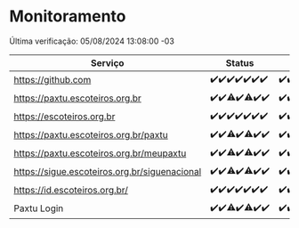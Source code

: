 # Monitoramento

Última verificação: 05/08/2024 13:08:00 -03

|Serviço|Status|Últimas 24h|
|---|---|---|
|https://github.com|<span title="2024-07-29: OK=24">✔️</span><span title="2024-07-30: OK=24">✔️</span><span title="2024-07-31: OK=24">✔️</span><span title="2024-08-01: OK=23">✔️</span><span title="2024-08-02: OK=24">✔️</span><span title="2024-08-03: OK=24">✔️</span><span title="2024-08-04: OK=16">✔️</span>|<span title="04/08/2024 14:05:00 -03 : 200">✔️</span><span title="04/08/2024 15:08:00 -03 : 200">✔️</span><span title="04/08/2024 16:03:00 -03 : 200">✔️</span><span title="04/08/2024 17:08:00 -03 : 200">✔️</span><span title="04/08/2024 18:05:00 -03 : 200">✔️</span><span title="04/08/2024 19:08:00 -03 : 200">✔️</span><span title="04/08/2024 20:08:00 -03 : 200">✔️</span><span title="04/08/2024 21:36:00 -03 : 200">✔️</span><span title="04/08/2024 22:59:00 -03 : 200">✔️</span><span title="04/08/2024 23:36:00 -03 : 200">✔️</span><span title="05/08/2024 00:08:00 -03 : 200">✔️</span><span title="05/08/2024 01:09:00 -03 : 200">✔️</span><span title="05/08/2024 02:09:00 -03 : 200">✔️</span><span title="05/08/2024 03:11:00 -03 : 200">✔️</span><span title="05/08/2024 04:08:00 -03 : 200">✔️</span><span title="05/08/2024 05:10:00 -03 : 200">✔️</span><span title="05/08/2024 06:07:00 -03 : 200">✔️</span><span title="05/08/2024 07:07:00 -03 : 200">✔️</span><span title="05/08/2024 08:07:00 -03 : 200">✔️</span><span title="05/08/2024 09:13:00 -03 : 200">✔️</span><span title="05/08/2024 10:12:00 -03 : 200">✔️</span><span title="05/08/2024 11:07:00 -03 : 200">✔️</span><span title="05/08/2024 12:07:00 -03 : 200">✔️</span><span title="05/08/2024 13:08:00 -03 : 200">✔️</span>|
|https://paxtu.escoteiros.org.br|<span title="2024-07-29: OK=24">✔️</span><span title="2024-07-30: OK=24">✔️</span><span title="2024-07-31: OK=23, Falhas=1">⚠️</span><span title="2024-08-01: OK=23">✔️</span><span title="2024-08-02: OK=22, Falhas=2">⚠️</span><span title="2024-08-03: OK=24">✔️</span><span title="2024-08-04: OK=16">✔️</span>|<span title="04/08/2024 14:05:00 -03 : 200">✔️</span><span title="04/08/2024 15:08:00 -03 : 200">✔️</span><span title="04/08/2024 16:03:00 -03 : 200">✔️</span><span title="04/08/2024 17:08:00 -03 : 200">✔️</span><span title="04/08/2024 18:05:00 -03 : 200">✔️</span><span title="04/08/2024 19:08:00 -03 : 200">✔️</span><span title="04/08/2024 20:08:00 -03 : 200">✔️</span><span title="04/08/2024 21:36:00 -03 : 200">✔️</span><span title="04/08/2024 22:59:00 -03 : 200">✔️</span><span title="04/08/2024 23:36:00 -03 : 200">✔️</span><span title="05/08/2024 00:08:00 -03 : 200">✔️</span><span title="05/08/2024 01:09:00 -03 : 200">✔️</span><span title="05/08/2024 02:09:00 -03 : 200">✔️</span><span title="05/08/2024 03:11:00 -03 : 200">✔️</span><span title="05/08/2024 04:08:00 -03 : 200">✔️</span><span title="05/08/2024 05:10:00 -03 : 200">✔️</span><span title="05/08/2024 06:07:00 -03 : 200">✔️</span><span title="05/08/2024 07:07:00 -03 : 200">✔️</span><span title="05/08/2024 08:07:00 -03 : 200">✔️</span><span title="05/08/2024 09:13:00 -03 : 200">✔️</span><span title="05/08/2024 10:12:00 -03 : 200">✔️</span><span title="05/08/2024 11:07:00 -03 : 200">✔️</span><span title="05/08/2024 12:07:00 -03 : 200">✔️</span><span title="05/08/2024 13:08:00 -03 : 200">✔️</span>|
|https://escoteiros.org.br|<span title="2024-07-29: OK=24">✔️</span><span title="2024-07-30: OK=24">✔️</span><span title="2024-07-31: OK=24">✔️</span><span title="2024-08-01: OK=23">✔️</span><span title="2024-08-02: OK=24">✔️</span><span title="2024-08-03: OK=24">✔️</span><span title="2024-08-04: OK=16">✔️</span>|<span title="04/08/2024 14:05:00 -03 : 200">✔️</span><span title="04/08/2024 15:08:00 -03 : 200">✔️</span><span title="04/08/2024 16:03:00 -03 : 200">✔️</span><span title="04/08/2024 17:08:00 -03 : 200">✔️</span><span title="04/08/2024 18:05:00 -03 : 200">✔️</span><span title="04/08/2024 19:08:00 -03 : 200">✔️</span><span title="04/08/2024 20:08:00 -03 : 200">✔️</span><span title="04/08/2024 21:36:00 -03 : 200">✔️</span><span title="04/08/2024 23:00:00 -03 : 200">✔️</span><span title="04/08/2024 23:36:00 -03 : 200">✔️</span><span title="05/08/2024 00:08:00 -03 : 200">✔️</span><span title="05/08/2024 01:09:00 -03 : 200">✔️</span><span title="05/08/2024 02:09:00 -03 : 200">✔️</span><span title="05/08/2024 03:11:00 -03 : 200">✔️</span><span title="05/08/2024 04:08:00 -03 : 200">✔️</span><span title="05/08/2024 05:10:00 -03 : 200">✔️</span><span title="05/08/2024 06:07:00 -03 : 200">✔️</span><span title="05/08/2024 07:07:00 -03 : 200">✔️</span><span title="05/08/2024 08:07:00 -03 : 200">✔️</span><span title="05/08/2024 09:13:00 -03 : 200">✔️</span><span title="05/08/2024 10:12:00 -03 : 200">✔️</span><span title="05/08/2024 11:07:00 -03 : 200">✔️</span><span title="05/08/2024 12:07:00 -03 : 200">✔️</span><span title="05/08/2024 13:08:00 -03 : 200">✔️</span>|
|https://paxtu.escoteiros.org.br/paxtu|<span title="2024-07-29: OK=24">✔️</span><span title="2024-07-30: OK=24">✔️</span><span title="2024-07-31: OK=23, Falhas=1">⚠️</span><span title="2024-08-01: OK=23">✔️</span><span title="2024-08-02: OK=22, Falhas=2">⚠️</span><span title="2024-08-03: OK=24">✔️</span><span title="2024-08-04: OK=16">✔️</span>|<span title="04/08/2024 14:05:00 -03 : 200">✔️</span><span title="04/08/2024 15:08:00 -03 : 200">✔️</span><span title="04/08/2024 16:03:00 -03 : 200">✔️</span><span title="04/08/2024 17:08:00 -03 : 200">✔️</span><span title="04/08/2024 18:05:00 -03 : 200">✔️</span><span title="04/08/2024 19:08:00 -03 : 200">✔️</span><span title="04/08/2024 20:08:00 -03 : 200">✔️</span><span title="04/08/2024 21:36:00 -03 : 200">✔️</span><span title="04/08/2024 23:00:00 -03 : 200">✔️</span><span title="04/08/2024 23:36:00 -03 : 200">✔️</span><span title="05/08/2024 00:08:00 -03 : 200">✔️</span><span title="05/08/2024 01:09:00 -03 : 200">✔️</span><span title="05/08/2024 02:09:00 -03 : 200">✔️</span><span title="05/08/2024 03:11:00 -03 : 200">✔️</span><span title="05/08/2024 04:08:00 -03 : 200">✔️</span><span title="05/08/2024 05:10:00 -03 : 200">✔️</span><span title="05/08/2024 06:07:00 -03 : 200">✔️</span><span title="05/08/2024 07:07:00 -03 : 200">✔️</span><span title="05/08/2024 08:07:00 -03 : 200">✔️</span><span title="05/08/2024 09:13:00 -03 : 200">✔️</span><span title="05/08/2024 10:12:00 -03 : 200">✔️</span><span title="05/08/2024 11:07:00 -03 : 200">✔️</span><span title="05/08/2024 12:07:00 -03 : 200">✔️</span><span title="05/08/2024 13:08:00 -03 : 200">✔️</span>|
|https://paxtu.escoteiros.org.br/meupaxtu|<span title="2024-07-29: OK=24">✔️</span><span title="2024-07-30: OK=24">✔️</span><span title="2024-07-31: OK=23, Falhas=1">⚠️</span><span title="2024-08-01: OK=23">✔️</span><span title="2024-08-02: OK=22, Falhas=2">⚠️</span><span title="2024-08-03: OK=24">✔️</span><span title="2024-08-04: OK=16">✔️</span>|<span title="04/08/2024 14:05:00 -03 : 200">✔️</span><span title="04/08/2024 15:08:00 -03 : 200">✔️</span><span title="04/08/2024 16:03:00 -03 : 200">✔️</span><span title="04/08/2024 17:08:00 -03 : 200">✔️</span><span title="04/08/2024 18:05:00 -03 : 200">✔️</span><span title="04/08/2024 19:08:00 -03 : 200">✔️</span><span title="04/08/2024 20:08:00 -03 : 200">✔️</span><span title="04/08/2024 21:36:00 -03 : 200">✔️</span><span title="04/08/2024 23:00:00 -03 : 200">✔️</span><span title="04/08/2024 23:36:00 -03 : 200">✔️</span><span title="05/08/2024 00:08:00 -03 : 200">✔️</span><span title="05/08/2024 01:09:00 -03 : 200">✔️</span><span title="05/08/2024 02:09:00 -03 : 200">✔️</span><span title="05/08/2024 03:11:00 -03 : 200">✔️</span><span title="05/08/2024 04:08:00 -03 : 200">✔️</span><span title="05/08/2024 05:10:00 -03 : 200">✔️</span><span title="05/08/2024 06:07:00 -03 : 200">✔️</span><span title="05/08/2024 07:07:00 -03 : 200">✔️</span><span title="05/08/2024 08:07:00 -03 : 200">✔️</span><span title="05/08/2024 09:13:00 -03 : 200">✔️</span><span title="05/08/2024 10:12:00 -03 : 200">✔️</span><span title="05/08/2024 11:07:00 -03 : 200">✔️</span><span title="05/08/2024 12:07:00 -03 : 200">✔️</span><span title="05/08/2024 13:08:00 -03 : 200">✔️</span>|
|https://sigue.escoteiros.org.br/siguenacional|<span title="2024-07-29: OK=24">✔️</span><span title="2024-07-30: OK=24">✔️</span><span title="2024-07-31: OK=23, Falhas=1">⚠️</span><span title="2024-08-01: OK=23">✔️</span><span title="2024-08-02: OK=22, Falhas=2">⚠️</span><span title="2024-08-03: OK=24">✔️</span><span title="2024-08-04: OK=16">✔️</span>|<span title="04/08/2024 14:05:00 -03 : 200">✔️</span><span title="04/08/2024 15:08:00 -03 : 200">✔️</span><span title="04/08/2024 16:03:00 -03 : 200">✔️</span><span title="04/08/2024 17:08:00 -03 : 200">✔️</span><span title="04/08/2024 18:05:00 -03 : 200">✔️</span><span title="04/08/2024 19:08:00 -03 : 200">✔️</span><span title="04/08/2024 20:08:00 -03 : 200">✔️</span><span title="04/08/2024 21:36:00 -03 : 200">✔️</span><span title="04/08/2024 23:00:00 -03 : 200">✔️</span><span title="04/08/2024 23:36:00 -03 : 200">✔️</span><span title="05/08/2024 00:08:00 -03 : 200">✔️</span><span title="05/08/2024 01:09:00 -03 : 200">✔️</span><span title="05/08/2024 02:09:00 -03 : 200">✔️</span><span title="05/08/2024 03:11:00 -03 : 200">✔️</span><span title="05/08/2024 04:08:00 -03 : 200">✔️</span><span title="05/08/2024 05:10:00 -03 : 200">✔️</span><span title="05/08/2024 06:07:00 -03 : 200">✔️</span><span title="05/08/2024 07:07:00 -03 : 200">✔️</span><span title="05/08/2024 08:07:00 -03 : 200">✔️</span><span title="05/08/2024 09:13:00 -03 : 200">✔️</span><span title="05/08/2024 10:12:00 -03 : 200">✔️</span><span title="05/08/2024 11:07:00 -03 : 200">✔️</span><span title="05/08/2024 12:07:00 -03 : 200">✔️</span><span title="05/08/2024 13:08:00 -03 : 200">✔️</span>|
|https://id.escoteiros.org.br/|<span title="2024-07-29: OK=24">✔️</span><span title="2024-07-30: OK=24">✔️</span><span title="2024-07-31: OK=24">✔️</span><span title="2024-08-01: OK=23">✔️</span><span title="2024-08-02: OK=24">✔️</span><span title="2024-08-03: OK=24">✔️</span><span title="2024-08-04: OK=16">✔️</span>|<span title="04/08/2024 14:05:00 -03 : 200">✔️</span><span title="04/08/2024 15:08:00 -03 : 200">✔️</span><span title="04/08/2024 16:03:00 -03 : 200">✔️</span><span title="04/08/2024 17:08:00 -03 : 200">✔️</span><span title="04/08/2024 18:05:00 -03 : 200">✔️</span><span title="04/08/2024 19:08:00 -03 : 200">✔️</span><span title="04/08/2024 20:08:00 -03 : 200">✔️</span><span title="04/08/2024 21:36:00 -03 : 200">✔️</span><span title="04/08/2024 23:00:00 -03 : 200">✔️</span><span title="04/08/2024 23:36:00 -03 : 200">✔️</span><span title="05/08/2024 00:08:00 -03 : 200">✔️</span><span title="05/08/2024 01:09:00 -03 : 200">✔️</span><span title="05/08/2024 02:09:00 -03 : 200">✔️</span><span title="05/08/2024 03:11:00 -03 : 200">✔️</span><span title="05/08/2024 04:08:00 -03 : 200">✔️</span><span title="05/08/2024 05:10:00 -03 : 200">✔️</span><span title="05/08/2024 06:07:00 -03 : 200">✔️</span><span title="05/08/2024 07:07:00 -03 : 200">✔️</span><span title="05/08/2024 08:07:00 -03 : 200">✔️</span><span title="05/08/2024 09:13:00 -03 : 200">✔️</span><span title="05/08/2024 10:12:00 -03 : 200">✔️</span><span title="05/08/2024 11:07:00 -03 : 200">✔️</span><span title="05/08/2024 12:07:00 -03 : 200">✔️</span><span title="05/08/2024 13:08:00 -03 : 200">✔️</span>|
|Paxtu Login|<span title="2024-07-29: OK=24">✔️</span><span title="2024-07-30: OK=24">✔️</span><span title="2024-07-31: OK=23, Falhas=1">⚠️</span><span title="2024-08-01: OK=23">✔️</span><span title="2024-08-02: OK=23, Falhas=1">⚠️</span><span title="2024-08-03: OK=24">✔️</span><span title="2024-08-04: OK=16">✔️</span>|<span title="04/08/2024 14:05:00 -03 : 200">✔️</span><span title="04/08/2024 15:08:00 -03 : 200">✔️</span><span title="04/08/2024 16:03:00 -03 : 200">✔️</span><span title="04/08/2024 17:08:00 -03 : 200">✔️</span><span title="04/08/2024 18:05:00 -03 : 200">✔️</span><span title="04/08/2024 19:08:00 -03 : 200">✔️</span><span title="04/08/2024 20:08:00 -03 : 200">✔️</span><span title="04/08/2024 21:36:00 -03 : 200">✔️</span><span title="04/08/2024 23:00:00 -03 : 200">✔️</span><span title="04/08/2024 23:36:00 -03 : 200">✔️</span><span title="05/08/2024 00:08:00 -03 : 200">✔️</span><span title="05/08/2024 01:09:00 -03 : 200">✔️</span><span title="05/08/2024 02:09:00 -03 : 200">✔️</span><span title="05/08/2024 03:11:00 -03 : 200">✔️</span><span title="05/08/2024 04:08:00 -03 : 200">✔️</span><span title="05/08/2024 05:10:00 -03 : 200">✔️</span><span title="05/08/2024 06:07:00 -03 : 200">✔️</span><span title="05/08/2024 07:07:00 -03 : 200">✔️</span><span title="05/08/2024 08:07:00 -03 : 200">✔️</span><span title="05/08/2024 09:13:00 -03 : 200">✔️</span><span title="05/08/2024 10:12:00 -03 : 200">✔️</span><span title="05/08/2024 11:07:00 -03 : 200">✔️</span><span title="05/08/2024 12:07:00 -03 : 200">✔️</span><span title="05/08/2024 13:08:00 -03 : 200">✔️</span>|
